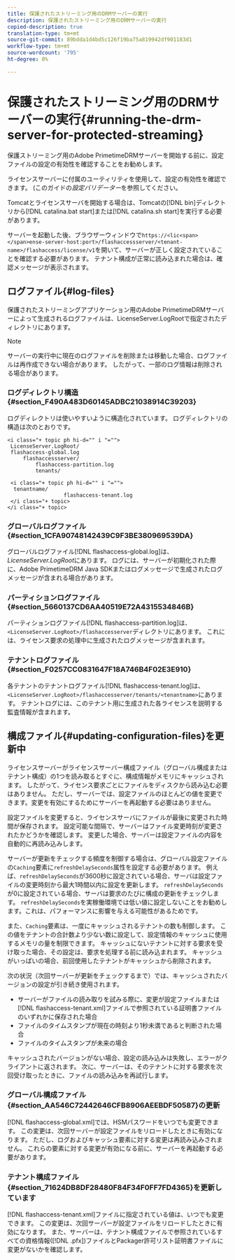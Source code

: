 ```yaml
---
title: 保護されたストリーミング用のDRMサーバーの実行
description: 保護されたストリーミング用のDRMサーバーの実行
copied-description: true
translation-type: tm+mt
source-git-commit: 89bdda1d4bd5c126f19ba75a819942df901183d1
workflow-type: tm+mt
source-wordcount: '795'
ht-degree: 0%

---
```



# 保護されたストリーミング用のDRMサーバーの実行{#running-the-drm-server-for-protected-streaming}

保護ストリーミング用のAdobe PrimetimeDRMサーバーを開始する前に、設定ファイルの設定の有効性を確認することをお勧めします。

ライセンスサーバーに付属のユーティリティを使用して、設定の有効性を確認できます。 (このガイドの&#x200B;*設定バリデーター*&#x200B;を参照してください。

Tomcatとライセンスサーバを開始する場合は、Tomcatの[!DNL bin]ディレクトリから[!DNL catalina.bat start]または[!DNL catalina.sh start]を実行する必要があります。

サーバーを起動した後、ブラウザーウィンドウで`https://<lic<span></span>ense-server-host:port>/flashaccessserver/<tenant-name>/flashaccess/license/v1`を開いて、サーバーが正しく設定されていることを確認する必要があります。 テナント構成が正常に読み込まれた場合は、確認メッセージが表示されます。

## ログファイル{#log-files}

保護されたストリーミングアプリケーション用のAdobe PrimetimeDRMサーバーによって生成されるログファイルは、LicenseServer.LogRootで指定されたディレクトリにあります。

>[!NOTE]
>
>サーバーの実行中に現在のログファイルを削除または移動した場合、ログファイルは再作成できない場合があります。 したがって、一部のログ情報は削除される場合があります。

### ログディレクトリ構造{#section_F490A483D60145ADBC21038914C39203}

ログディレクトリは使いやすいように構造化されています。 ログディレクトリの構造は次のとおりです。

```
<i class="+ topic ph hi-d="" i "="">
 LicenseServer.LogRoot/ 
 flashaccess-global.log 
     flashaccessserver/ 
         flashaccess-partition.log 
         tenants/ 
             
 <i class="+ topic ph hi-d="" i "="">
  tenantname/ 
                  flashaccess-tenant.log
 </i class="+ topic>
</i class="+ topic>
```

### グローバルログファイル{#section_1CFA90748142439C9F3BE380969539DA}

グローバルログファイル[!DNL flashaccess-global.log]は、*LicenseServer.LogRoot*&#x200B;にあります。 ログには、サーバーが初期化された際に、Adobe PrimetimeDRM Java SDKまたはログメッセージで生成されたログメッセージが含まれる場合があります。

### パーティションログファイル{#section_5660137CD6AA40519E72A4315534846B}

パーティションログファイル[!DNL flashaccess-partition.log]は、`<LicenseServer.LogRoot>/flashaccesserver`ディレクトリにあります。 これには、ライセンス要求の処理中に生成されたログメッセージが含まれます。

### テナントログファイル{#section_F0257CC0831647F18A746B4F02E3E910}

各テナントのテナントログファイル[!DNL flashaccess-tenant.log]は、`<LicenseServer.LogRoot>/flashaccesserver/tenants/<tenantname>`にあります。 テナントログには、このテナント用に生成された各ライセンスを説明する監査情報が含まれます。

## 構成ファイル{#updating-configuration-files}を更新中

ライセンスサーバーがライセンスサーバー構成ファイル（グローバル構成またはテナント構成）の1つを読み取るとすぐに、構成情報がメモリにキャッシュされます。 したがって、ライセンス要求ごとにファイルをディスクから読み込む必要はありません。 ただし、サーバーでは、設定ファイルのほとんどの値を変更できます。変更を有効にするためにサーバーを再起動する必要はありません。

設定ファイルを変更すると、ライセンスサーバにファイルが最後に変更された時間が保存されます。 設定可能な間隔で、サーバーはファイル変更時刻が変更されたかどうかを確認します。 変更した場合、サーバーは設定ファイルの内容を自動的に再読み込みします。

サーバーが更新をチェックする頻度を制御する場合は、グローバル設定ファイルの`Caching`要素に`refreshDelaySeconds`属性を設定する必要があります。 例えば、`refreshDelaySeconds`が3600秒に設定されている場合、サーバは設定ファイルの変更時刻から最大1時間以内に設定を更新します。 `refreshDelaySeconds`が0に設定されている場合、サーバは要求のたびに構成の更新をチェックします。 `refreshDelaySeconds`を実稼働環境では低い値に設定しないことをお勧めします。これは、パフォーマンスに影響を与える可能性があるためです。

また、`Caching`要素は、一度にキャッシュされるテナントの数も制御します。 この値をテナントの合計数より少ない数に設定して、設定情報のキャッシュに使用するメモリの量を制限できます。 キャッシュにないテナントに対する要求を受け取った場合、その設定は、要求を処理する前に読み込まれます。 キャッシュがいっぱいの場合、前回使用したテナントがキャッシュから削除されます。

次の状況（次回サーバーが更新をチェックするまで）では、キャッシュされたバージョンの設定が引き続き使用されます。

* サーバーがファイルの読み取りを試みる際に、変更が設定ファイルまたは[!DNL flashaccess-tenant.xml]ファイルで参照されている証明書ファイルのいずれかに保存された場合
* ファイルのタイムスタンプが現在の時刻より1秒未満であると判断された場合
* ファイルのタイムスタンプが未来の場合

キャッシュされたバージョンがない場合、設定の読み込みは失敗し、エラーがクライアントに返されます。 次に、サーバーは、そのテナントに対する要求を次回受け取ったときに、ファイルの読み込みを再試行します。

### グローバル構成ファイル{#section_AA546C72442646CFB8906AEEBDF50587}の更新

[!DNL flashaccess-global.xml]では、HSMパスワードをいつでも変更できます。 この変更は、次回サーバーが設定ファイルをリロードしたときに有効になります。 ただし、ログおよびキャッシュ要素に対する変更は再読み込みされません。 これらの要素に対する変更が有効になる前に、サーバーを再起動する必要があります。

### テナント構成ファイル{#section_71624DB8DF28480F84F34F0FF7FD4365}を更新しています

[!DNL flashaccess-tenant.xml]ファイルに指定されている値は、いつでも変更できます。 この変更は、次回サーバーが設定ファイルをリロードしたときに有効になります。 また、サーバーは、テナント構成ファイルで参照されているすべての資格情報([!DNL .pfx])ファイルとPackager許可リスト証明書ファイルに変更がないかを確認します。